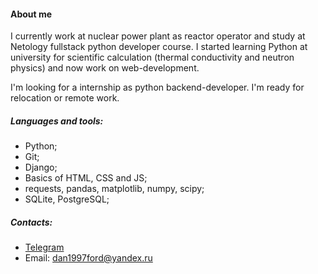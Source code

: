 #### About me
  I currently work at nuclear power plant as reactor operator and study at Netology fullstack python developer course. I started learning Python at university for scientific calculation (thermal conductivity and neutron physics) and now work on web-development. 
  
  I'm looking for a internship as python backend-developer. I'm ready for relocation or remote work. 

##### Languages and tools:
- Python;
- Git;
- Django;
- Basics of HTML, CSS and JS;
- requests, pandas, matplotlib, numpy, scipy;
- SQLite, PostgreSQL;

##### Contacts:
- [Telegram](https://t.me/vladimir_danilov97)
- Email: dan1997ford@yandex.ru 

